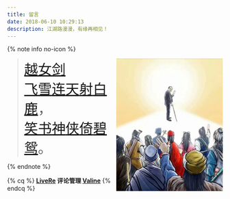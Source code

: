 ```yaml
---
title: 留言
date: 2018-06-10 10:29:13
description: 江湖路漫漫，有缘再相见！
---
```


{% note info no-icon %}

<img src="/book/images/jy.jpg" align="right" />
<p style="font-family: MMT;text-align: right;" class="image-caption" title="江湖再见！"><span id="busuanzi_container_page_pv"><i class="	fa fa-fire"></i> <span id="busuanzi_value_page_pv"></span></span></p>
<blockquote class="blockquote-center">
<div style="font-family: MMT;font-size: 230%;"><a style="border-bottom: none;" href="/book/yue.html">越女剑</a><br /><a style="border-bottom: none;" href="/book/fei/">飞</a><a style="border-bottom: none;" href="/book/xue/">雪</a><a style="border-bottom: none;" href="/book/lian/">连</a><a style="border-bottom: none;" href="/book/tian/">天</a><a style="border-bottom: none;" href="/book/she/">射</a><a style="border-bottom: none;" href="/book/bai/">白</a><a style="border-bottom: none;" href="/book/lu/">鹿</a>，<br /><a style="border-bottom: none;" href="/book/xiao/">笑</a><a style="border-bottom: none;" href="/book/shu/">书</a><a style="border-bottom: none;" href="/book/shen/">神</a><a style="border-bottom: none;" href="/book/xia/">侠</a><a style="border-bottom: none;" href="/book/yi/">倚</a><a style="border-bottom: none;" href="/book/bi/">碧</a><a style="border-bottom: none;" href="/book/yuan.html">鸳</a>。</div>
</blockquote>

{% endnote %}

{% cq %}
**[LiveRe](https://livere.com/insight/communite) 评论管理 [Valine](https://lruihao.leanapp.cn/)**
{% endcq %}